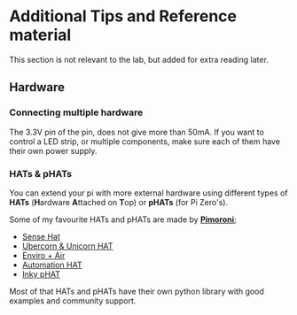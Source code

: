 # Additional Tips and Reference material

This section is not relevant to the lab, but added for extra reading later.

## Hardware

### Connecting multiple hardware

The 3.3V pin of the pin, does not give more than 50mA. If you want to control a LED strip, or multiple components, make sure each of them have their own power supply.

### HATs & pHATs
You can extend your pi with more external hardware using different types of **HATs** (**H**ardware **A**ttached on **T**op) or **pHATs** (for Pi Zero's).

Some of my favourite HATs and pHATs are made by [**Pimoroni**](https://shop.pimoroni.com/collections/hats);
 * [Sense Hat](https://www.raspberrypi.org/products/sense-hat/)
 * [Ubercorn & Unicorn HAT](https://shop.pimoroni.com/products/ubercorn)
 * [Enviro + Air](https://shop.pimoroni.com/products/enviro?variant=31155658457171)
 * [Automation HAT](https://shop.pimoroni.com/products/automation-hat)
 * [Inky pHAT](https://shop.pimoroni.com/products/inky-phat?variant=12549254217811)

Most of that HATs and pHATs have their own python library with good examples and community support.
